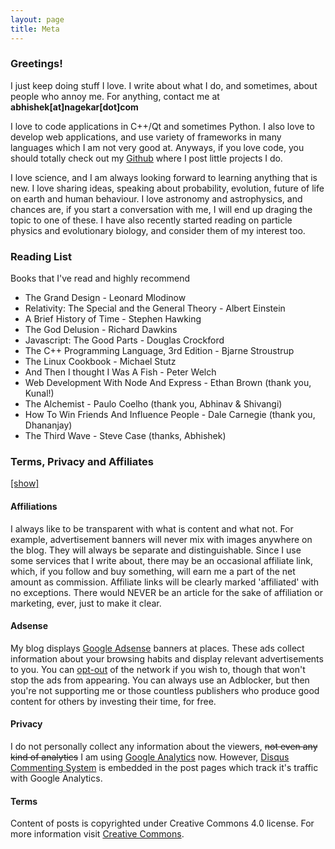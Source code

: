 ```yaml
---
layout: page
title: Meta
---
```


<h3 class="nice-title">Greetings!</h3>

<p>I just keep doing stuff I love. I write about what I do, and sometimes, about people who annoy me. For anything, contact me at <b>abhishek[at]nagekar[dot]com</b></p>

<p>I love to code applications in C++/Qt and sometimes Python. I also love to develop web applications, and use variety of frameworks in many languages which I am not very good at. Anyways, if you love code, you should totally check out my <a href="https://github.com/abhn" target="_blank">Github</a> where I post little projects I do.</p>

<p>I love science, and I am always looking forward to learning anything that is new. I love sharing ideas, speaking about probability, evolution, future of life on earth and human behaviour. I love astronomy and astrophysics, and chances are, if you start a conversation with me, I will end up draging the topic to one of these. I have also recently started reading on particle physics and evolutionary biology, and consider them of my interest too.</p>

<h3 class="nice-title">Reading List</h3>

<p>Books that I've read and highly recommend
<ul>
  <li>The Grand Design - Leonard Mlodinow</li>
  <li>Relativity: The Special and the General Theory - Albert Einstein</li>
  <li>A Brief History of Time - Stephen Hawking</li>
  <li>The God Delusion - Richard Dawkins</li>
  <li>Javascript: The Good Parts - Douglas Crockford</li>
  <li>The C++ Programming Language, 3rd Edition - Bjarne Stroustrup</li>
  <li>The Linux Cookbook - Michael Stutz</li>
  <li>And Then I thought I Was A Fish - Peter Welch</li>
  <li>Web Development With Node And Express - Ethan Brown (thank you, Kunal!)</li>
  <li>The Alchemist - Paulo Coelho (thank you, Abhinav & Shivangi)</li>
  <li>How To Win Friends And Influence People - Dale Carnegie (thank you, Dhananjay)</li>
  <li>The Third Wave - Steve Case (thanks, Abhishek)</li>
</ul>
</p>

<h3 class="nice-title">Terms, Privacy and Affiliates</h3>

<a href="javascript:void(0);" id="show">[show]</a>
<div id="terms">
<h4>Affiliations</h4>
<p>I always like to be transparent with what is content and what not. For example, advertisement banners will never mix with images anywhere on the blog. They will always be separate and distinguishable. Since I use some services that I write about, there may be an occasional affiliate link, which, if you follow and buy something, will earn me a part of the net amount as commission. Affiliate links will be clearly marked 'affiliated' with no exceptions. There would NEVER be an article for the sake of affiliation or marketing, ever, just to make it clear.</p>
<h4>Adsense</h4>
<p>My blog displays <a href="http://www.google.com/adsense/start/how-it-works.html" target="_blank">Google Adsense</a> banners at places. These ads collect information about your browsing habits and display relevant advertisements to you. You can <a href="https://support.google.com/adsense/answer/142293?hl=en" target="_blank">opt-out</a> of the network if you wish to, though that won't stop the ads from appearing. You can always use an Adblocker, but then you're not supporting me or those countless publishers who produce good content for others by investing their time, for free.<p>

<h4>Privacy</h4>
<p>I do not personally collect any information about the viewers, <strike>not even any kind of analytics</strike> I am using <a href="http://www.google.com/analytics/" target="_blank">Google Analytics</a> now. However, <a href="https://disqus.com/" target="_blank">Disqus Commenting System</a> is embedded in the post pages which track it's traffic with Google Analytics.</p>
<h4>Terms</h4>
<p>Content of posts is copyrighted under Creative Commons 4.0 license. For more information visit <a href="http://creativecommons.org/licenses/by-sa/4.0/" target="_blank">Creative Commons</a>.</p>
</div>
<script>
  var terms = document.getElementById('terms');
  terms.style.display = "none";
  document.getElementById('show').onclick = function() { click(); }
  function click() {
    terms.style.display = "block";
    document.getElementById('show').style.display = "none";
  }
</script>

